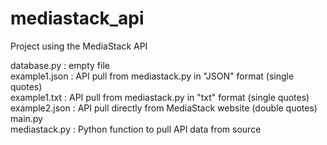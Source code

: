 # mediastack_api
Project using the MediaStack API

database.py : empty file \
example1.json : API pull from mediastack.py in "JSON" format (single quotes) \
example1.txt : API pull from mediastack.py in "txt" format (single quotes) \
example2.json : API pull directly from MediaStack website (double quotes) \
main.py \
mediastack.py : Python function to pull API data from source
